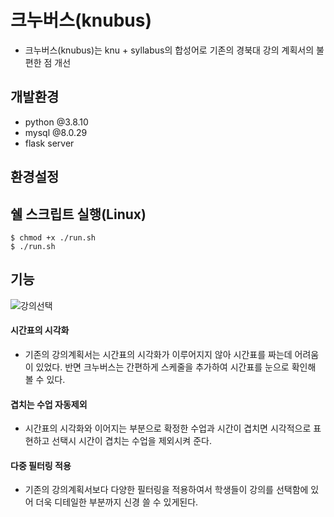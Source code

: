 # 크누버스(knubus)
- 크누버스(knubus)는 knu + syllabus의 합성어로 기존의 경북대 강의 계획서의 불편한 점 개선
## 개발환경
- python @3.8.10
- mysql @8.0.29
- flask server
## 환경설정


## 쉘 스크립트 실행(Linux)

```
$ chmod +x ./run.sh
$ ./run.sh
```

## 기능
![강의선택](https://user-images.githubusercontent.com/101383098/172840533-c950950c-f0a8-440a-8cd9-4c1af32aa0ed.png)
#### 시간표의 시각화
- 기존의 강의계획서는 시간표의 시각화가 이루어지지 않아 시간표를 짜는데 어려움이 있었다. 반면 크누버스는 간편하게 스케줄을 추가하여
시간표를 눈으로 확인해 볼 수 있다.
#### 겹치는 수업 자동제외
- 시간표의 시각화와 이어지는 부분으로 확정한 수업과 시간이 겹치면 시각적으로 표현하고 선택시 시간이 겹치는 수업을 제외시켜 준다.
#### 다중 필터링 적용
- 기존의 강의계획서보다 다양한 필터링을 적용하여서 학생들이 강의를 선택함에 있어 더욱 디테일한 부분까지 신경 쓸 수 있게된다.
